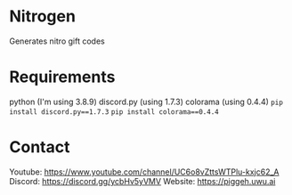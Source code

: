 # Nitrogen
Generates nitro gift codes

# Requirements
python (I'm using 3.8.9)
discord.py (using 1.7.3)
colorama (using 0.4.4)
`pip install discord.py==1.7.3`
`pip install colorama==0.4.4`

# Contact
Youtube: https://www.youtube.com/channel/UC6o8vZttsWTPlu-kxjc62_A
Discord: https://discord.gg/ycbHv5yVMV
Website: https://piggeh.uwu.ai
